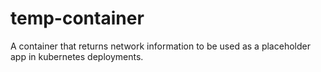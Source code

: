 # temp-container
A container that returns network information to be used as a placeholder app in kubernetes deployments.
